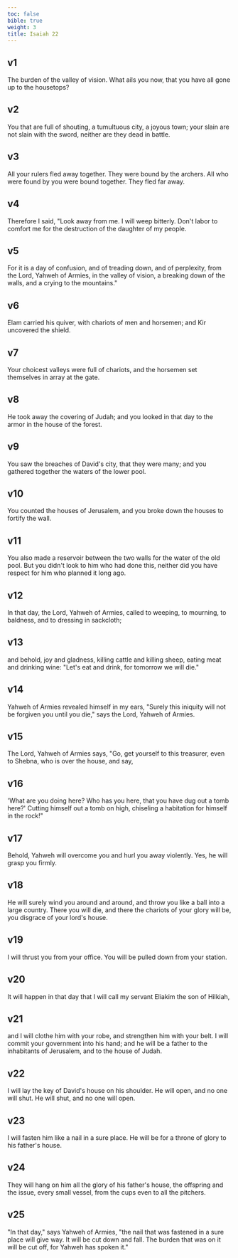 ```yaml
---
toc: false
bible: true
weight: 3
title: Isaiah 22
---
```




## v1 
The burden of the valley of vision. What ails you now, that you have all gone up to the housetops? 

## v2 
You that are full of shouting, a tumultuous city, a joyous town; your slain are not slain with the sword, neither are they dead in battle. 

## v3 
All your rulers fled away together. They were bound by the archers. All who were found by you were bound together. They fled far away. 

## v4 
Therefore I said, "Look away from me. I will weep bitterly. Don't labor to comfort me for the destruction of the daughter of my people. 

## v5 
For it is a day of confusion, and of treading down, and of perplexity, from the Lord, Yahweh of Armies, in the valley of vision, a breaking down of the walls, and a crying to the mountains." 

## v6 
Elam carried his quiver, with chariots of men and horsemen; and Kir uncovered the shield. 

## v7 
Your choicest valleys were full of chariots, and the horsemen set themselves in array at the gate. 

## v8 
He took away the covering of Judah; and you looked in that day to the armor in the house of the forest. 

## v9 
You saw the breaches of David's city, that they were many; and you gathered together the waters of the lower pool. 

## v10 
You counted the houses of Jerusalem, and you broke down the houses to fortify the wall. 

## v11 
You also made a reservoir between the two walls for the water of the old pool. But you didn't look to him who had done this, neither did you have respect for him who planned it long ago. 

## v12 
In that day, the Lord, Yahweh of Armies, called to weeping, to mourning, to baldness, and to dressing in sackcloth; 

## v13 
and behold, joy and gladness, killing cattle and killing sheep, eating meat and drinking wine: "Let's eat and drink, for tomorrow we will die." 

## v14 
Yahweh of Armies revealed himself in my ears, "Surely this iniquity will not be forgiven you until you die," says the Lord, Yahweh of Armies. 

## v15 
The Lord, Yahweh of Armies says, "Go, get yourself to this treasurer, even to Shebna, who is over the house, and say, 

## v16 
'What are you doing here? Who has you here, that you have dug out a tomb here?' Cutting himself out a tomb on high, chiseling a habitation for himself in the rock!" 

## v17 
Behold, Yahweh will overcome you and hurl you away violently. Yes, he will grasp you firmly. 

## v18 
He will surely wind you around and around, and throw you like a ball into a large country. There you will die, and there the chariots of your glory will be, you disgrace of your lord's house. 

## v19 
I will thrust you from your office. You will be pulled down from your station. 

## v20 
It will happen in that day that I will call my servant Eliakim the son of Hilkiah, 

## v21 
and I will clothe him with your robe, and strengthen him with your belt. I will commit your government into his hand; and he will be a father to the inhabitants of Jerusalem, and to the house of Judah. 

## v22 
I will lay the key of David's house on his shoulder. He will open, and no one will shut. He will shut, and no one will open. 

## v23 
I will fasten him like a nail in a sure place. He will be for a throne of glory to his father's house. 

## v24 
They will hang on him all the glory of his father's house, the offspring and the issue, every small vessel, from the cups even to all the pitchers. 

## v25 
"In that day," says Yahweh of Armies, "the nail that was fastened in a sure place will give way. It will be cut down and fall. The burden that was on it will be cut off, for Yahweh has spoken it."
